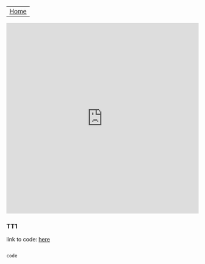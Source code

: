 <table>
    <tr>
        <td><a href=".">Home</a></td>
    </tr>
</table>
<iframe frameborder="0" width="100%" height="500px" src="https://replit.com/@AthenaWu2/TT1-Data-Structures?embed=true"></iframe>


### TT1

link to code: [here](https://replit.com/join/agfpfyziww-athenawu2)

```

code

```

